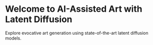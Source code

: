 # Welcome to AI-Assisted Art with Latent Diffusion

Explore evocative art generation using state-of-the-art latent diffusion models.